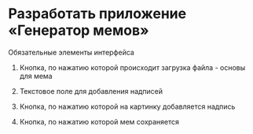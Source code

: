 # Разработать приложение «Генератор мемов»

Обязательные элементы интерфейса

1. Кнопка, по нажатию которой происходит загрузка файла - основы для мема

2. Текстовое поле для добавления надписей

3. Кнопка, по нажатию которой на картинку добавляется надпись

4. Кнопка, по нажатию которой мем сохраняется
